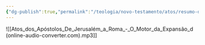 ```yaml
---
{"dg-publish":true,"permalink":"/teologia/novo-testamento/atos/resumo-de-atos-em-audio/","noteIcon":1,"updated":"2025-09-26T11:04:07.326-03:00"}
---
```



![[Atos_dos_Apóstolos_De_Jerusalém_a_Roma_-_O_Motor_da_Expansão_d (online-audio-converter.com).mp3]]
